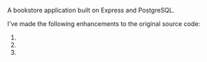 A bookstore application built on Express and PostgreSQL.

I've made the following enhancements to the original source code:

1. 

2. 

3. 